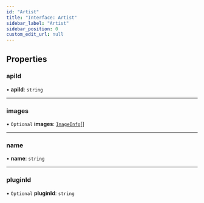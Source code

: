 ```yaml
---
id: "Artist"
title: "Interface: Artist"
sidebar_label: "Artist"
sidebar_position: 0
custom_edit_url: null
---
```


## Properties

### apiId

• **apiId**: `string`

___

### images

• `Optional` **images**: [`ImageInfo`](ImageInfo.md)[]

___

### name

• **name**: `string`

___

### pluginId

• `Optional` **pluginId**: `string`
